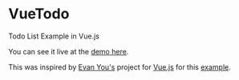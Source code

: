 # VueTodo

Todo List Example in Vue.js

You can see it live at the [demo here](http://artarmstrong.github.io/VueTodo/).

This was inspired by [Evan You's](http://evanyou.me) project for [Vue.js](http://vuejs.org) for this [example](https://github.com/yyx990803/vue/tree/dev/examples/todomvc).
